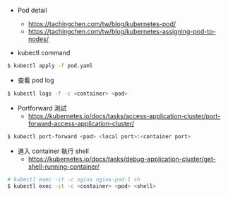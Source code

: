 * Pod detail
    * https://tachingchen.com/tw/blog/kubernetes-pod/
    * https://tachingchen.com/tw/blog/kubernetes-assigning-pod-to-nodes/

* kubectl command

``` bash
$ kubectl apply -f pod.yaml
```

* 查看 pod log 

``` bash
$ kubectl logs -f -c <container> <pod>
```

* Portforward 測試
    * https://kubernetes.io/docs/tasks/access-application-cluster/port-forward-access-application-cluster/

``` bash
$ kubectl port-forward <pod> <local port>:<container port>
```

* 進入 container 執行 shell
    * https://kubernetes.io/docs/tasks/debug-application-cluster/get-shell-running-container/

``` bash
# kubectl exec -it -c nginx nginx-pod-1 sh
$ kubectl exec -it -c <container> <pod> <shell>
```
